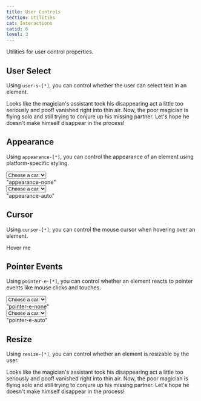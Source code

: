 ```yaml
---
title: User Controls
section: Utilities
cat: Interactions
catid: 6
level: 3
---
```


Utilities for user control properties.

## User Select

Using `user-s-[*]`, you can control whether the user can select text in an element.

<utldemo utl="user-s" :items="['none','text','all','auto']" active="none">
    <div class="target-demo bg-c-body:+3 rounded-md pa-4 shadow-2">
        Looks like the magician's assistant took his disappearing act a little too seriously and poof! vanished right into thin air. Now, the poor magician is flying solo and still trying to conjure up his missing partner. Let's hope he doesn't make himself disappear in the process!
    </div>
</utldemo>

## Appearance

Using `appearance-[*]`, you can control the appearance of an element using platform-specific styling.

<utldemo>
    <div class="w-full d-flex a-items-center j-content-evenly" i-sm="flex-col gap-6">
        <div>
            <select class="w-full appearance-none">
                <option>Choose a car:</option>
                <option>Ford</option>
                <option>Tesla</option>
            </select>
            <div class="text-a-center mt-2">"appearance-none"</div>
        </div>
        <div>
            <select class="w-full appearance-auto">
                <option>Choose a car:</option>
                <option>Ford</option>
                <option>Tesla</option>
            </select>
            <div class="text-a-center mt-2">"appearance-auto"</div>
        </div>
    </div>
</utldemo>

## Cursor

Using `cursor-[*]`, you can control the mouse cursor when hovering over an element.

<utldemo utl="cursor" :items="['auto','default','wait','pointer','move','text','help','not-allowed','context-menu','progress','cell','crosshair','vertical-text','alias','copy','no-drop','grab','grabbing','all-scroll','col-resize','row-resize','n-resize','e-resize','s-resize','w-resize','ne-resize','nw-resize','se-resize','sw-resize','ew-resize','ns-resize','nesw-resize','nwse-resize','zoom-in','zoom-out','none']" active="auto">
    <div class="target-demo w-full h-40 bg-c-primary[10] border:3px_dashed_$c.primary d-flex a-items-center j-content-center text-lg text-c-primary rounded-md">
        Hover me
    </div>
</utldemo>

## Pointer Events

Using `pointer-e-[*]`, you can control whether an element reacts to pointer events like mouse clicks and touches.

<utldemo>
    <div class="w-full d-flex a-items-center j-content-evenly" i-sm="flex-col gap-6">
        <div>
            <select class="w-full pointer-e-none">
                <option>Choose a car:</option>
                <option>Ford</option>
                <option>Tesla</option>
            </select>
            <div class="text-a-center mt-2">"pointer-e-none"</div>
        </div>
        <div>
            <select class="w-full pointer-e-auto">
                <option>Choose a car:</option>
                <option>Ford</option>
                <option>Tesla</option>
            </select>
            <div class="text-a-center mt-2">"pointer-e-auto"</div>
        </div>
    </div>
</utldemo>

## Resize

Using `resize-[*]`, you can control whether an element is resizable by the user.

<utldemo utl="resize" :items="['xy','x','y','none']" active="xy">
    <div m-ignore-observe class="target-demo w-70 overflow-auto bg-c-body:+3 rounded-md pa-4 shadow-2">
        Looks like the magician's assistant took his disappearing act a little too seriously and poof! vanished right into thin air. Now, the poor magician is flying solo and still trying to conjure up his missing partner. Let's hope he doesn't make himself disappear in the process!
    </div>
</utldemo>
